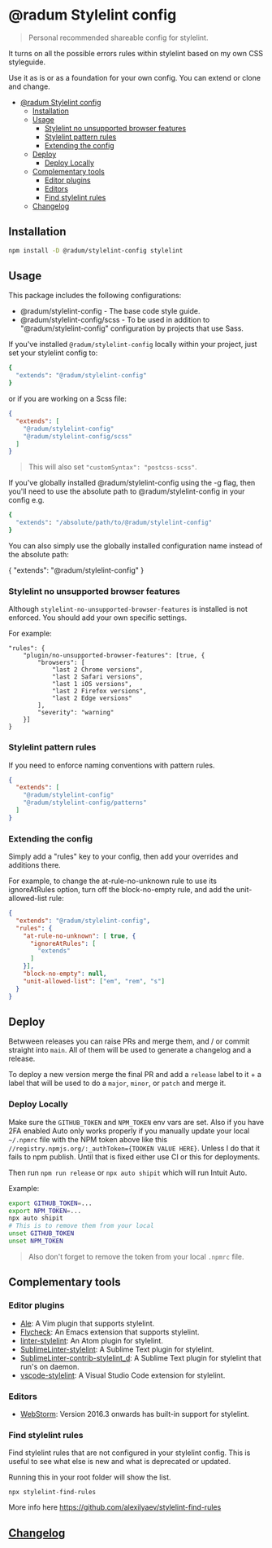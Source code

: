 # @radum Stylelint config

> Personal recommended shareable config for stylelint.

It turns on all the possible errors rules within stylelint based on my own CSS styleguide.

Use it as is or as a foundation for your own config. You can extend or clone and change.

- [@radum Stylelint config](#radum-stylelint-config)
	- [Installation](#installation)
	- [Usage](#usage)
		- [Stylelint no unsupported browser features](#stylelint-no-unsupported-browser-features)
		- [Stylelint pattern rules](#stylelint-pattern-rules)
		- [Extending the config](#extending-the-config)
	- [Deploy](#deploy)
		- [Deploy Locally](#deploy-locally)
	- [Complementary tools](#complementary-tools)
		- [Editor plugins](#editor-plugins)
		- [Editors](#editors)
		- [Find stylelint rules](#find-stylelint-rules)
	- [Changelog](#changelog)

## Installation

```bash
npm install -D @radum/stylelint-config stylelint
```

## Usage

This package includes the following configurations:

- @radum/stylelint-config - The base code style guide.
- @radum/stylelint-config/scss - To be used in addition to "@radum/stylelint-config" configuration by projects that use Sass.

If you've installed `@radum/stylelint-config` locally within your project, just set your stylelint config to:

```bash
{
  "extends": "@radum/stylelint-config"
}
```

or if you are working on a Scss file:

```json
{
  "extends": [
    "@radum/stylelint-config"
    "@radum/stylelint-config/scss"
  ]
}
```

> This will also set `"customSyntax": "postcss-scss"`.

If you've globally installed @radum/stylelint-config using the -g flag, then you'll need to use the absolute path to @radum/stylelint-config in your config e.g.

```bash
{
  "extends": "/absolute/path/to/@radum/stylelint-config"
}
```

You can also simply use the globally installed configuration name instead of the absolute path:

{
  "extends": "@radum/stylelint-config"
}

### Stylelint no unsupported browser features

Although `stylelint-no-unsupported-browser-features` is installed is not enforced. You should add your own specific settings.

For example:

```
"rules": {
	"plugin/no-unsupported-browser-features": [true, {
		"browsers": [
			"last 2 Chrome versions",
			"last 2 Safari versions",
			"last 1 iOS versions",
			"last 2 Firefox versions",
			"last 2 Edge versions"
		],
		"severity": "warning"
	}]
}
```

### Stylelint pattern rules

If you need to enforce naming conventions with pattern rules.

```json
{
  "extends": [
    "@radum/stylelint-config"
    "@radum/stylelint-config/patterns"
  ]
}
```

### Extending the config

Simply add a "rules" key to your config, then add your overrides and additions there.

For example, to change the at-rule-no-unknown rule to use its ignoreAtRules option, turn off the block-no-empty rule, and add the unit-allowed-list rule:

```json
{
  "extends": "@radum/stylelint-config",
  "rules": {
    "at-rule-no-unknown": [ true, {
      "ignoreAtRules": [
        "extends"
      ]
    }],
    "block-no-empty": null,
    "unit-allowed-list": ["em", "rem", "s"]
  }
}
```

## Deploy

Betwween releases you can raise PRs and merge them, and / or commit straight into `main`. All of them will be used to generate a changelog and a release.

To deploy a new version merge the final PR and add a `release` label to it + a label that will be used to do a `major`, `minor`, or `patch` and merge it.

### Deploy Locally

Make sure the `GITHUB_TOKEN` and `NPM_TOKEN` env vars are set. Also if you have 2FA enabled Auto only works properly if you manually update your local `~/.npmrc` file with the NPM token above like this `//registry.npmjs.org/:_authToken={TOOKEN VALUE HERE}`. Unless I do that it fails to npm publish. Until that is fixed either use CI or this for deployments.

Then run `npm run release` or `npx auto shipit` which will run Intuit Auto.

Example:

```bash
export GITHUB_TOKEN=...
export NPM_TOKEN=...
npx auto shipit
# This is to remove them from your local
unset GITHUB_TOKEN
unset NPM_TOKEN
```

> Also don't forget to remove the token from your local `.npmrc` file.

## Complementary tools

### Editor plugins

-   [Ale](https://github.com/w0rp/ale): A Vim plugin that supports stylelint.
-   [Flycheck](https://github.com/flycheck/flycheck): An Emacs extension that supports stylelint.
-   [linter-stylelint](https://github.com/AtomLinter/linter-stylelint): An Atom plugin for stylelint.
-   [SublimeLinter-stylelint](https://github.com/SublimeLinter/SublimeLinter-stylelint): A Sublime Text plugin for stylelint.
-   [SublimeLinter-contrib-stylelint_d](https://github.com/jo-sm/SublimeLinter-contrib-stylelint_d): A Sublime Text plugin for stylelint that run's on daemon.
-   [vscode-stylelint](https://github.com/shinnn/vscode-stylelint): A Visual Studio Code extension for stylelint.

### Editors

-   [WebStorm](https://blog.jetbrains.com/webstorm/2016/09/webstorm-2016-3-eap-163-4830-stylelint-usages-for-default-exports-and-more/): Version 2016.3 onwards has built-in support for stylelint.

### Find stylelint rules

Find stylelint rules that are not configured in your stylelint config. This is useful to see what else is new and what is deprecated or updated.

Running this in your root folder will show the list.

```
npx stylelint-find-rules
```

More info here https://github.com/alexilyaev/stylelint-find-rules

## [Changelog](CHANGELOG.md)
